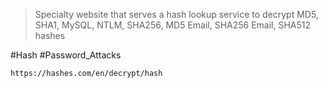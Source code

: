 > Specialty website that serves a hash lookup service to decrypt MD5, SHA1, MySQL, NTLM, SHA256, MD5 Email, SHA256 Email, SHA512 hashes


#Hash #Password_Attacks

```
https://hashes.com/en/decrypt/hash
```